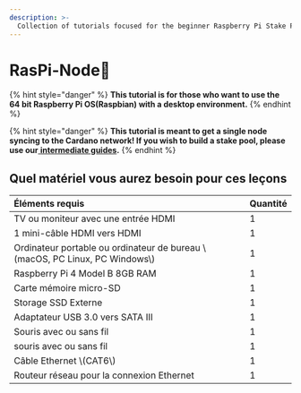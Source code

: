 ```yaml
---
description: >-
  Collection of tutorials focused for the beginner Raspberry Pi Stake Pool Operator
---
```


# RasPi-Node🍓

{% hint style="danger" %}
**This tutorial is for those who want to use the 64 bit Raspberry Pi OS\(Raspbian\) with a desktop environment.**
{% endhint %}

{% hint style="danger" %}
**This tutorial is meant to get a single node syncing to the Cardano network! If you wish to build a stake pool, please use our**[ **intermediate guides**](../../intermediate-guide/pi-pool-tutorial/pi-node/)**.**
{% endhint %}

## Quel matériel vous aurez besoin pour ces leçons

| Éléments requis                                                                   | Quantité |
|:--------------------------------------------------------------------------------- |:-------- |
| TV ou moniteur avec une entrée HDMI                                               | 1        |
| 1 mini-câble HDMI vers HDMI                                                       | 1        |
| Ordinateur portable ou ordinateur de bureau \\(macOS, PC Linux, PC Windows\\) | 1        |
| Raspberry Pi 4 Model B 8GB RAM                                                    | 1        |
| Carte mémoire micro-SD                                                            | 1        |
| Storage SSD Externe                                                               | 1        |
| Adaptateur USB 3.0 vers SATA III                                                  | 1        |
| Souris avec ou sans fil                                                           | 1        |
| souris avec ou sans fil                                                           | 1        |
| Câble Ethernet \\(CAT6\\)                                                     | 1        |
| Routeur réseau pour la connexion Ethernet                                         | 1        |

